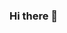 ### Hi there 👋

<!--
**Amna286/Amna286** is a ✨ _special_ ✨ repository because its `README.md` (this file) appears on your GitHub profile.

Here are some ideas to get you started:

- 🔭 I’m currently working on a Space Invaders game.
- 🌱 I’m currently learning about HTML and CSS.
- 💬 Ask me about anything
- 📫 How to reach me: amna_mahmood12@hotmail.com
- 😄 Pronouns: she/her
- ⚡ Fun fact: cats are my favourite animals
-->
